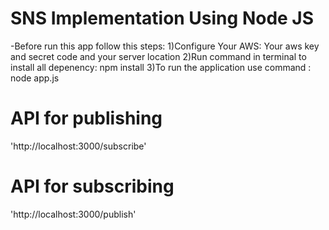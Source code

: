 # SNS Implementation Using Node JS

-Before run this app follow this steps:
 1)Configure Your AWS: Your aws key and secret code and your server location
 2)Run command in terminal to install all depenency: npm install
 3)To run the application use command : node app.js
 
# API for publishing
 'http://localhost:3000/subscribe'

# API for subscribing
  'http://localhost:3000/publish'

